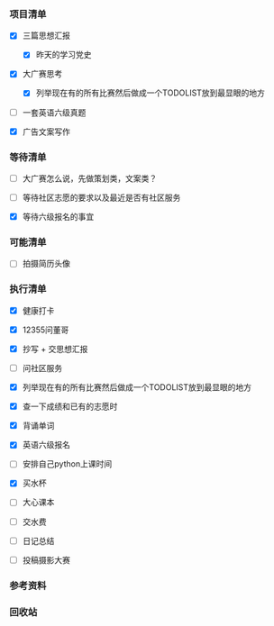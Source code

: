 ### 项目清单

- [x] 三篇思想汇报

  - [x] 昨天的学习党史
  
- [x] 大广赛思考

  - [x] 列举现在有的所有比赛然后做成一个TODOLIST放到最显眼的地方

- [ ] 一套英语六级真题

- [x] 广告文案写作

  

### 等待清单

- [ ] 大广赛怎么说，先做策划类，文案类？

- [ ] 等待社区志愿的要求以及最近是否有社区服务

- [x] 等待六级报名的事宜

  

### 可能清单

- [ ] 拍摄简历头像

### 执行清单

- [x] 健康打卡

- [x] 12355问董哥

- [x] 抄写 + 交思想汇报

- [ ] 问社区服务

- [x] 列举现在有的所有比赛然后做成一个TODOLIST放到最显眼的地方

- [x] 查一下成绩和已有的志愿时

- [x] 背诵单词

- [x] 英语六级报名

- [ ] 安排自己python上课时间

- [x] 买水杯

- [ ] 大心课本

- [ ] 交水费

- [ ] 日记总结

- [ ] 投稿摄影大赛

  

### 参考资料



### 回收站

